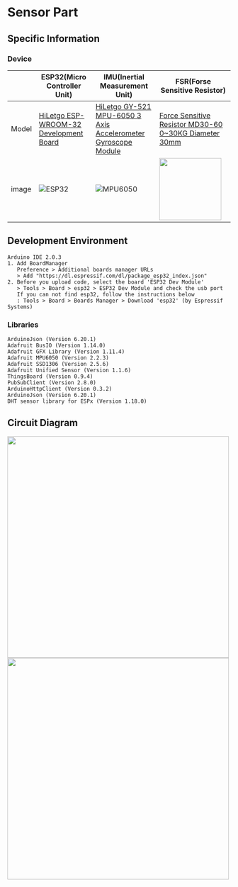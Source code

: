 # Sensor Part

## Specific Information
### Device
|      |ESP32(Micro Controller Unit)|IMU(Inertial Measurement Unit)|FSR(Forse Sensitive Resistor)|
|------|----------------------------|------------------------------|-----------------------------|
|Model|[HiLetgo ESP-WROOM-32 Development Board](https://www.amazon.com/HiLetgo-ESP-WROOM-32-Development-Microcontroller-Integrated/dp/B0718T232Z/ref=sxin_24_ac_d_mf_brs?ac_md=1-0-SGlMZXRnbw%3D%3D-ac_d_mf_brs_brs&content-id=amzn1.sym.1ad31f34-ba12-4dca-be4b-f62f7f5bb10d%3Aamzn1.sym.1ad31f34-ba12-4dca-be4b-f62f7f5bb10d&cv_ct_cx=esp32&keywords=esp32&pd_rd_i=B0718T232Z&pd_rd_r=e9d91274-e832-4ac9-865f-5cd8e8316ac7&pd_rd_w=jJt5D&pd_rd_wg=oiPhr&pf_rd_p=1ad31f34-ba12-4dca-be4b-f62f7f5bb10d&pf_rd_r=QJMH0D1SBGFXJHQ4FTER&qid=1673556271&sr=1-1-8b2f235a-dddf-4202-bbb9-592393927392)|[HiLetgo GY-521 MPU-6050 3 Axis Accelerometer Gyroscope Module](https://www.amazon.com/dp/B01DK83ZYQ/ref=sspa_dk_hqp_detail_aax_0?sp_csd=d2lkZ2V0TmFtZT1zcF9ocXBfc2hhcmVk&spLa=ZW5jcnlwdGVkUXVhbGlmaWVyPUFEVU5XQTJGWUg5QkQmZW5jcnlwdGVkSWQ9QTAyNzU4OTUzOVBRRzM5MDRDUUVDJmVuY3J5cHRlZEFkSWQ9QTA3ODM3MDIyMUJJQzU1WjFJNTJZJndpZGdldE5hbWU9c3BfaHFwX3NoYXJlZCZhY3Rpb249Y2xpY2tSZWRpcmVjdCZkb05vdExvZ0NsaWNrPXRydWU&th=1)|[Force Sensitive Resistor MD30-60 0~30KG Diameter 30mm](https://www.amazon.com/dp/B07MP4RL9Q/ref=sspa_dk_detail_0?psc=1&pd_rd_i=B07MP4RL9Q&pd_rd_w=f5a29&content-id=amzn1.sym.46bad5f6-1f0a-4167-9a8b-c8a82fa48a54&pf_rd_p=46bad5f6-1f0a-4167-9a8b-c8a82fa48a54&pf_rd_r=P2RZ9YF8KBWWQMH2X7C2&pd_rd_wg=Vu32E&pd_rd_r=86688960-d7af-44ce-971d-d3de411725f5&s=industrial&sp_csd=d2lkZ2V0TmFtZT1zcF9kZXRhaWw&smid=A2KRDQ1AI5Y5G6&spLa=ZW5jcnlwdGVkUXVhbGlmaWVyPUExNTBLR09HM05SWDhBJmVuY3J5cHRlZElkPUEwOTQzNzM2M0EyVzRWWEtCRTFRRSZlbmNyeXB0ZWRBZElkPUEwMDAxMjEwMkZKM1BINTVIUjdXMyZ3aWRnZXROYW1lPXNwX2RldGFpbCZhY3Rpb249Y2xpY2tSZWRpcmVjdCZkb05vdExvZ0NsaWNrPXRydWU=)|
|image|![ESP32](https://m.media-amazon.com/images/S/aplus-media-library-service-media/a468c2b2-235d-4bef-8b93-7c056e7286b9.__CR51,0,1457,901_PT0_SX970_V1___.jpg)|![MPU6050](https://m.media-amazon.com/images/I/61Xr7VGOl1L._SX522_.jpg)| <img src="https://m.media-amazon.com/images/I/51l9-+OLKJL._AC_SX679_.jpg" width="140" />|


## Development Environment
```
Arduino IDE 2.0.3
1. Add BoardManager
   Preference > Additional boards manager URLs 
   > Add "https://dl.espressif.com/dl/package_esp32_index.json"
2. Before you upload code, select the board 'ESP32 Dev Module'
   > Tools > Board > esp32 > ESP32 Dev Module and check the usb port
   If you can not find esp32, follow the instructions below
   : Tools > Board > Boards Manager > Download 'esp32' (by Espressif Systems)
```
### Libraries

```
ArduinoJson (Version 6.20.1)
Adafruit BusIO (Version 1.14.0)
Adafruit GFX Library (Version 1.11.4)
Adafruit MPU6050 (Version 2.2.3)
Adafruit SSD1306 (Version 2.5.6)
Adafruit Unified Sensor (Version 1.1.6)
ThingsBoard (Version 0.9.4)
PubSubClient (Version 2.8.0)
ArduinoHttpClient (Version 0.3.2)
ArduinoJson (Version 6.20.1)
DHT sensor library for ESPx (Version 1.18.0)
```

## Circuit Diagram
<div>
<img src="https://user-images.githubusercontent.com/81208791/221369476-bd97e5ca-676e-43a9-adc2-9052e0505192.png" width="500"/>
<img src="https://user-images.githubusercontent.com/81208791/221369594-dd8d1f0a-dc62-4bc9-bd91-2b70e5f11594.png" width="500"/>
</div>
